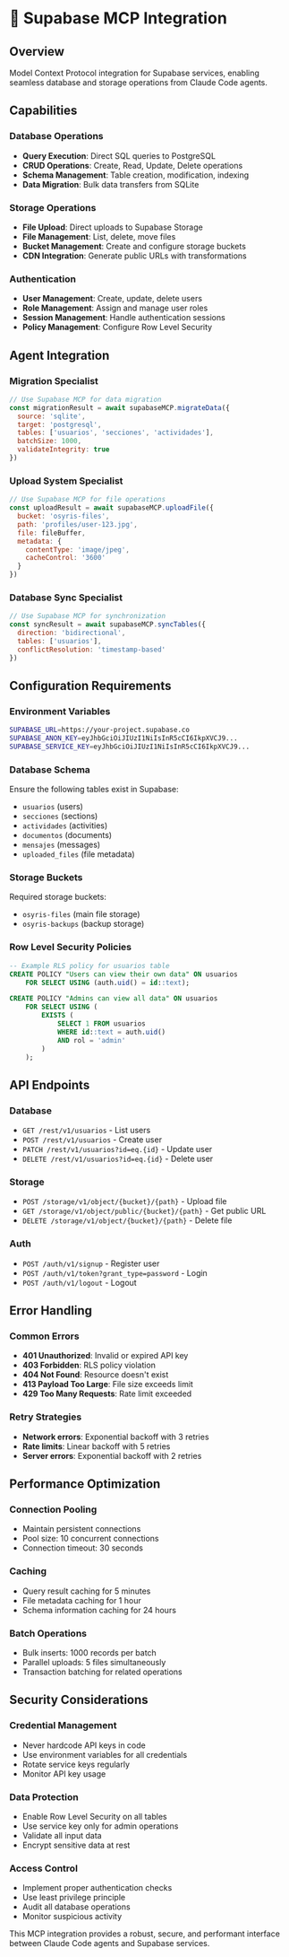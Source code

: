 # 🚀 Supabase MCP Integration

## Overview
Model Context Protocol integration for Supabase services, enabling seamless database and storage operations from Claude Code agents.

## Capabilities

### Database Operations
- **Query Execution**: Direct SQL queries to PostgreSQL
- **CRUD Operations**: Create, Read, Update, Delete operations
- **Schema Management**: Table creation, modification, indexing
- **Data Migration**: Bulk data transfers from SQLite

### Storage Operations
- **File Upload**: Direct uploads to Supabase Storage
- **File Management**: List, delete, move files
- **Bucket Management**: Create and configure storage buckets
- **CDN Integration**: Generate public URLs with transformations

### Authentication
- **User Management**: Create, update, delete users
- **Role Management**: Assign and manage user roles
- **Session Management**: Handle authentication sessions
- **Policy Management**: Configure Row Level Security

## Agent Integration

### Migration Specialist
```javascript
// Use Supabase MCP for data migration
const migrationResult = await supabaseMCP.migrateData({
  source: 'sqlite',
  target: 'postgresql',
  tables: ['usuarios', 'secciones', 'actividades'],
  batchSize: 1000,
  validateIntegrity: true
})
```

### Upload System Specialist
```javascript
// Use Supabase MCP for file operations
const uploadResult = await supabaseMCP.uploadFile({
  bucket: 'osyris-files',
  path: 'profiles/user-123.jpg',
  file: fileBuffer,
  metadata: {
    contentType: 'image/jpeg',
    cacheControl: '3600'
  }
})
```

### Database Sync Specialist
```javascript
// Use Supabase MCP for synchronization
const syncResult = await supabaseMCP.syncTables({
  direction: 'bidirectional',
  tables: ['usuarios'],
  conflictResolution: 'timestamp-based'
})
```

## Configuration Requirements

### Environment Variables
```bash
SUPABASE_URL=https://your-project.supabase.co
SUPABASE_ANON_KEY=eyJhbGciOiJIUzI1NiIsInR5cCI6IkpXVCJ9...
SUPABASE_SERVICE_KEY=eyJhbGciOiJIUzI1NiIsInR5cCI6IkpXVCJ9...
```

### Database Schema
Ensure the following tables exist in Supabase:
- `usuarios` (users)
- `secciones` (sections)
- `actividades` (activities)
- `documentos` (documents)
- `mensajes` (messages)
- `uploaded_files` (file metadata)

### Storage Buckets
Required storage buckets:
- `osyris-files` (main file storage)
- `osyris-backups` (backup storage)

### Row Level Security Policies
```sql
-- Example RLS policy for usuarios table
CREATE POLICY "Users can view their own data" ON usuarios
    FOR SELECT USING (auth.uid() = id::text);

CREATE POLICY "Admins can view all data" ON usuarios
    FOR SELECT USING (
        EXISTS (
            SELECT 1 FROM usuarios 
            WHERE id::text = auth.uid() 
            AND rol = 'admin'
        )
    );
```

## API Endpoints

### Database
- `GET /rest/v1/usuarios` - List users
- `POST /rest/v1/usuarios` - Create user
- `PATCH /rest/v1/usuarios?id=eq.{id}` - Update user
- `DELETE /rest/v1/usuarios?id=eq.{id}` - Delete user

### Storage
- `POST /storage/v1/object/{bucket}/{path}` - Upload file
- `GET /storage/v1/object/public/{bucket}/{path}` - Get public URL
- `DELETE /storage/v1/object/{bucket}/{path}` - Delete file

### Auth
- `POST /auth/v1/signup` - Register user
- `POST /auth/v1/token?grant_type=password` - Login
- `POST /auth/v1/logout` - Logout

## Error Handling

### Common Errors
- **401 Unauthorized**: Invalid or expired API key
- **403 Forbidden**: RLS policy violation
- **404 Not Found**: Resource doesn't exist
- **413 Payload Too Large**: File size exceeds limit
- **429 Too Many Requests**: Rate limit exceeded

### Retry Strategies
- **Network errors**: Exponential backoff with 3 retries
- **Rate limits**: Linear backoff with 5 retries
- **Server errors**: Exponential backoff with 2 retries

## Performance Optimization

### Connection Pooling
- Maintain persistent connections
- Pool size: 10 concurrent connections
- Connection timeout: 30 seconds

### Caching
- Query result caching for 5 minutes
- File metadata caching for 1 hour
- Schema information caching for 24 hours

### Batch Operations
- Bulk inserts: 1000 records per batch
- Parallel uploads: 5 files simultaneously
- Transaction batching for related operations

## Security Considerations

### Credential Management
- Never hardcode API keys in code
- Use environment variables for all credentials
- Rotate service keys regularly
- Monitor API key usage

### Data Protection
- Enable Row Level Security on all tables
- Use service key only for admin operations
- Validate all input data
- Encrypt sensitive data at rest

### Access Control
- Implement proper authentication checks
- Use least privilege principle
- Audit all database operations
- Monitor suspicious activity

This MCP integration provides a robust, secure, and performant interface between Claude Code agents and Supabase services.

